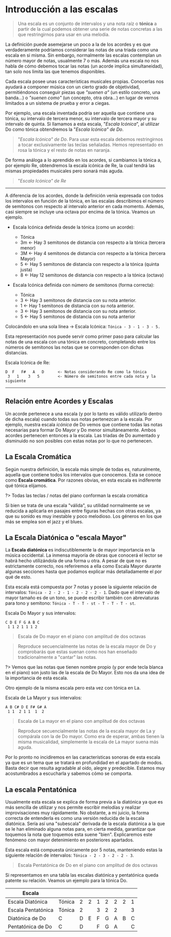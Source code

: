 <h1> Introducción a las escalas </h1>

> Una escala es un conjunto de intervalos y una nota raíz o **tónica** a partir de la cual podemos obtener una serie de notas concretas a las que restringirnos para usar en una melodía.

La definición puede asemejarse un poco a la de los acordes y es que verdaderamente podríamos
considerar las notas de una triada como una escala en si misma. Sin embargo, normalmente
las escalas contemplan un número mayor de notas, usualmente 7 o más. Además una escala no
nos habla de cómo debemos tocar las notas (un acorde implica simultaneidad), tan solo
nos limita las que tenemos disponibles.

Cada escala posee unas características musicales propias. Conocerlas nos ayudará
a componer música con un cierto grado de objetividad, permitiéndonos conseguir piezas que _"suenen a"_  (un estilo concreto, una banda...) o _"suenen como"_ (un concepto, otra obra...) en lugar de vernos limitados a un sistema de prueba y error a ciegas.

Por ejemplo, una escala inventada podría ser aquella que contiene una tónica, su intervalo de tercera menor, su intervalo de tercera mayor y su intervalo de quinta.
Si llamamos a esta escala, "_Escala Icónica_", al utilizar Do como tónica obtendremos la "_Escala Icónica" de Do_.

<div id ="piano_0" class="piano_container"></div>

> "_Escala Icónica" de Do_. Para usar esta escala debemos restringirnos a tocar exclusivamente las teclas señaladas. Hemos representado en rosa la tónica y el resto de notas en naranja.

De forma análoga a lo aprendido en los acordes, si cambiamos la tónica a, por ejemplo Re,
obtendremos la escala icónica de Re, la cual tendrá las mismas propiedades musicales
pero sonará más aguda.

<div id ="piano_1" class="piano_container"></div>

> "_Escala Icónica" de Re_

---

A diferencia de los acordes, donde la definición venía expresada con todos los intervalos
en función de la tónica, en las escalas describimos el número de semitonos con respecto al intervalo anterior en cada momento. Además, casi siempre se incluye una octava por encima de la tónica. Veamos un ejemplo.

- Escala Icónica definida desde la tónica (como un acorde):


    - Tónica
    - 3m    <- Hay 3 semitonos de distancia con respecto a la tónica (tercera menor)
    - 3M    <- Hay 4 semitonos de distancia con respecto a la tónica (tercera Mayor)
    - 5     <- Hay 5 semitonos de distancia con respecto a la tónica (quinta justa)
    - 8     <- Hay 12 semitonos de distancia con respecto a la tónica (octava)

- Escala Icónica definida con número de semitonos (forma correcta):


    - Tónica
    - 3     <- Hay 3 semitonos de distancia con su nota anterior.
    - 1     <- Hay 1 semitonos de distancia con su nota anterior.
    - 3     <- Hay 3 semitonos de distancia con su nota anterior.
    - 5     <- Hay 5 semitonos de distancia con su nota anterior

Colocándolo en una sola línea -> Escala Icónica: `Tónica - 3 - 1 - 3 - 5.`

Esta representación nos puede servir como primer paso para calcular las notas de una escala con una tónica en concreto, completando entre los números de semitonos las notas que se corresponden con dichas distancias.

Escala Icónica de Re:

    D  F   F#   A   D      <- Notas considerando Re como la tónica
     3   1    3   5        <- Número de semitonos entre cada nota y la siguiente

---

<h2> Relación entre Acordes y Escalas </h2>

Un acorde pertenece a una escala (y por lo tanto es válido utilizarlo dentro
de dicha escala) cuando todas sus notas pertenezcan a la escala. Por ejemplo,
nuestra escala _icónica_ de Do vemos que contiene todas las notas necesarias
para formar Do Mayor y Do menor simultáneamente. Ambos acordes pertenecen
entonces a la escala. Las triadas de Do aumentado y disminuido no son posibles
con estas notas por lo que no pertenecen.


<h2> La Escala Cromática </h2>

Según nuestra definición, la escala más simple de todas es, naturalmente, aquella que
contiene todos los intervalos que conocemos. Esta se conoce como **Escala cromática**.
Por razones obvias, en esta escala es indiferente qué tónica elijamos.

<div id ="piano_cromatic" class="piano_container"></div>

?> Todas las teclas / notas del piano conforman la escala cromática

Si bien se trata de una escala "válida", su utilidad normalmente se ve reducida a aplicarla en pasajes entre figuras hechas con otras escalas, ya que su sonido es muy inestable y poco melodioso. Los géneros en los que más se emplea son el jazz y el blues.

<h2> La Escala Diatónica o "escala Mayor" </h2>

La **Escala diatónica** es indiscutiblemente la de mayor importancia en la música occidental. La inmensa mayoría de obras que conocerá el lector se habrá hecho utilizándola de una forma u otra. A pesar de que no es estrictamente correcto, nos referiremos a ella
como Escala Mayor durante algunas secciones hasta que podamos explicar más
detalladamente el por qué de esto.

Esta escala está compuesta por 7 notas y posee la siguiente relación de intervalos: `Tónica - 2 - 2 - 1 - 2 - 2 - 2 - 1`. Dado que el intervalo de mayor tamaño es de un tono, se puede escribir también con abreviaturas para tono y semitono: `Tónica - T - T - st - T - T - T - st`.

Escala Do Mayor y sus intervalos:


    C D E F G A B C
     1 1 2 1 1 1 2


<div id ="piano_2" class="piano_container"></div>

> Escala de Do mayor en el piano con amplitud de dos octavas

<div id ="piano_3" class="piano_container"></div>

> Reproduce secuencialmente las notas de la escala mayor de Do y comprobarás que estas suenan como nos han enseñado tradicionalmente a "cantar" las notas.

?> Vemos que las notas que tienen nombre propio (y por ende tecla blanca en el piano) son justo las de la escala de Do Mayor. Esto nos da una idea de la importancia de esta escala.

Otro ejemplo de la misma escala pero esta vez con tónica en La.

Escala de La Mayor y sus intervalos:


    A B C# D E F# G# A
     1 1  2 1 1  1  2


<div id ="piano_4" class="piano_container"></div>

> Escala de La mayor en el piano con amplitud de dos octavas

<div id ="piano_5" class="piano_container"></div>

> Reproduce secuencialmente las notas de la escala mayor de La y compárala
con la de Do mayor. Como era de esperar, ambas tienen la misma musicalidad,
simplemente la escala de La mayor suena más aguda.

Por lo pronto no incidiremos en las características sonoras de esta escala
ya que es un tema que se tratará en profundidad en el apartado de modos. Basta decir
que resulta agradable al oído, alegre y predecible.
Estamos muy acostumbrados a escucharla y sabemos cómo se comporta.

<h2> La escala Pentatónica </h2>

Usualmente esta escala se explica de forma previa a la diatónica ya que es más sencilla de utilizar y nos permite escribir melodías y realizar improvisaciones muy rápidamente. No obstante, a mi juicio, la forma correcta de entenderla es como una versión reducida de la escala diatónica. Sería así una "subescala" derivada de la escala diatónica a la que se le han eliminado alguna notas para, en cierta medida, garantizar que toquemos la nota que toquemos esta suene "bien". Explicaremos este fenómeno con mayor detenimiento en posteriores apartados.

Esta escala está compuesta únicamente por 5 notas, manteniendo estas la siguiente relación de intervalos: `Tónica - 2 - 3 - 2 - 2 - 3`.

<div id ="piano_6" class="piano_container"></div>

> Escala Pentatónica de Do en el piano con amplitud de dos octavas

Si representamos en una tabla las escalas diatónica y pentatónica queda patente su relación. Veamos un ejemplo para la tónica Do.

| Escala      | | | | | | | | |
|   -         |-|-|-|-|-|-|-|-|
| Escala Diatónica   |Tónica |2|2|1|2|2|2|1|
| Escala Pentatónica |Tónica |2| |3|2|2| |3|
| Diatónica de Do   |C |D|E|F|G|A|B|C|
| Pentatónica de Do |C |D| |F|G|A| |C|



<link rel="stylesheet" href="PianoGenerator/style.css">
<script>
piano({
    tag: "piano_0",
    octaves: 1,
    number: "relevant",
    names: "all",
    tonic: "C",
    relevant: {
        "C"  : { color: "violet" },
        "D#" : { color: "orange" },
        "E"  : { color: "orange" },
        "G"  : { color: "orange" },
    }
});
piano({
    tag: "piano_1",
    octaves: 1,
    number: "relevant",
    names: "all",
    tonic: "D",
    relevant: {
        "D"  : { color: "violet" },
        "F"  : { color: "orange" },
        "F#" : { color: "orange" },
        "A"  : { color: "orange" },
    }
});
piano({
    tag: "piano_2",
    octaves: 2,
    names: "relevant",
    tonic: "C",
    relevant: {
        "C" : { color: "violet" },
        "D" : { color: "orange" },
        "E" : { color: "orange" },
        "F" : { color: "orange" },
        "G" : { color: "orange" },
        "A" : { color: "orange" },
        "B" : { color: "orange" },
    },
});
piano({
    tag: "piano_3",
    octaves: 2,
    names: "pressed",
    tonic: "C",
    pressed: ["C", "D", "E", "F", "G", "A", "B", "C"],
    controls: ["up"]
});
piano({
    tag: "piano_4",
    octaves: 2,
    names: "relevant",
    tonic: "C",
    relevant: {
        "A" : { color: "violet" },
        "B" : { color: "orange" },
        "C#" : { color: "orange" },
        "D" : { color: "orange" },
        "E" : { color: "orange" },
        "F#" : { color: "orange" },
        "G#" : { color: "orange" },
    }
});
piano({
    tag: "piano_5",
    octaves: 2,
    names: "pressed",
    tonic: "A",
    pressed: ["A", "B", "C#", "D", "E", "F#", "G#", "A"],
    controls: ["up"]
});
piano({
    tag: "piano_cromatic",
    octaves: 1,
    names: "all",
    relevant: {
        "C"  : { color: "fuchsia" },
        "C#" : { color: "purple" },
        "D"  : { color: "red" },
        "D#" : { color: "orange" },
        "E"  : { color: "yellow" },
        "F"  : { color: "lime" },
        "F#" : { color: "olive" },
        "G"  : { color: "green" },
        "G#" : { color: "teal" },
        "A"  : { color: "aqua" },
        "A#" : { color: "blue" },
        "B"  : { color: "navy" }
    },
    controls: [
        "up",
        "down",
        "spring"
    ]
});
piano({
    tag: "piano_6",
    octaves: 2,
    names: "all",
    pressed: ["C", "D", "F", "G", "A", "C"],
    controls: [
        "up",
        "down",
        "spring"
    ]
});
</script>